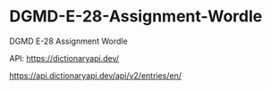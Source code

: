 # DGMD-E-28-Assignment-Wordle
DGMD E-28 Assignment Wordle


API: https://dictionaryapi.dev/

https://api.dictionaryapi.dev/api/v2/entries/en/<word>

